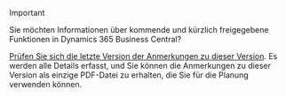 > [!IMPORTANT]
>
> Sie möchten Informationen über kommende und kürzlich freigegebene Funktionen in Dynamics 365 Business Central?
>
> [Prüfen Sie sich die letzte Version der Anmerkungen zu dieser Version](/business-applications-release-notes/october18/dynamics365-business-central/). Es werden alle Details erfasst, und Sie können die Anmerkungen zu dieser Version als einzige PDF-Datei zu erhalten, die Sie für die Planung verwenden können.  
